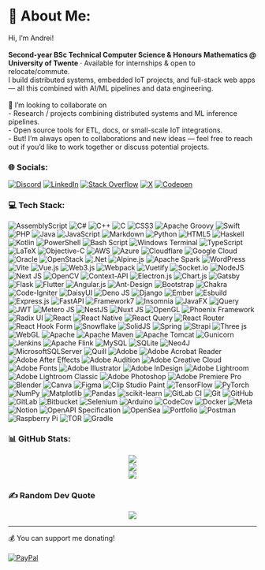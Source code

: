 # 💫 About Me:
Hi, I’m Andrei!<br><br>**Second-year BSc Technical Computer Science & Honours Mathematics @ University of Twente** · Available for internships & open to relocate/commute.  <br>I build distributed systems, embedded IoT projects, and full-stack web apps — all this combined with AI/ML pipelines and data engineering.<br><br>🤝 I’m looking to collaborate on<br>- Research / projects combining distributed systems and ML inference pipelines.<br>- Open source tools for ETL, docs, or small-scale IoT integrations.<br>- But! I’m always open to collaborations and new ideas — feel free to reach out if you’d like to work together or discuss potential projects.


### 🌐 Socials:
[![Discord](https://img.shields.io/badge/Discord-%237289DA.svg?logo=discord&logoColor=white)](https://discord.gg/https://discord.gg/EE4kkPstb6) [![LinkedIn](https://img.shields.io/badge/LinkedIn-%230077B5.svg?logo=linkedin&logoColor=white)](https://linkedin.com/in/andrei-fedyna) [![Stack Overflow](https://img.shields.io/badge/-Stackoverflow-FE7A16?logo=stack-overflow&logoColor=white)](https://stackoverflow.com/users/31779010) [![X](https://img.shields.io/badge/X-black.svg?logo=X&logoColor=white)](https://x.com/andreifedyna) [![Codepen](https://img.shields.io/badge/Codepen-000000?logo=codepen&logoColor=white)](https://codepen.io/Evalut) 

### 💻 Tech Stack:
![AssemblyScript](https://img.shields.io/badge/assembly%20script-%23000000.svg?style=flat-square&logo=assemblyscript&logoColor=white) ![C#](https://img.shields.io/badge/c%23-%23239120.svg?style=flat-square&logo=csharp&logoColor=white) ![C++](https://img.shields.io/badge/c++-%2300599C.svg?style=flat-square&logo=c%2B%2B&logoColor=white) ![C](https://img.shields.io/badge/c-%2300599C.svg?style=flat-square&logo=c&logoColor=white) ![CSS3](https://img.shields.io/badge/css3-%231572B6.svg?style=flat-square&logo=css3&logoColor=white) ![Apache Groovy](https://img.shields.io/badge/Apache%20Groovy-4298B8.svg?style=flat-square&logo=Apache+Groovy&logoColor=white) ![Swift](https://img.shields.io/badge/swift-F54A2A?style=flat-square&logo=swift&logoColor=white) ![PHP](https://img.shields.io/badge/php-%23777BB4.svg?style=flat-square&logo=php&logoColor=white) ![Java](https://img.shields.io/badge/java-%23ED8B00.svg?style=flat-square&logo=openjdk&logoColor=white) ![JavaScript](https://img.shields.io/badge/javascript-%23323330.svg?style=flat-square&logo=javascript&logoColor=%23F7DF1E) ![Markdown](https://img.shields.io/badge/markdown-%23000000.svg?style=flat-square&logo=markdown&logoColor=white) ![Python](https://img.shields.io/badge/python-3670A0?style=flat-square&logo=python&logoColor=ffdd54) ![HTML5](https://img.shields.io/badge/html5-%23E34F26.svg?style=flat-square&logo=html5&logoColor=white) ![Haskell](https://img.shields.io/badge/Haskell-5e5086?style=flat-square&logo=haskell&logoColor=white) ![Kotlin](https://img.shields.io/badge/kotlin-%237F52FF.svg?style=flat-square&logo=kotlin&logoColor=white) ![PowerShell](https://img.shields.io/badge/PowerShell-%235391FE.svg?style=flat-square&logo=powershell&logoColor=white) ![Bash Script](https://img.shields.io/badge/bash_script-%23121011.svg?style=flat-square&logo=gnu-bash&logoColor=white) ![Windows Terminal](https://img.shields.io/badge/Windows%20Terminal-%234D4D4D.svg?style=flat-square&logo=windows-terminal&logoColor=white) ![TypeScript](https://img.shields.io/badge/typescript-%23007ACC.svg?style=flat-square&logo=typescript&logoColor=white) ![LaTeX](https://img.shields.io/badge/latex-%23008080.svg?style=flat-square&logo=latex&logoColor=white) ![Objective-C](https://img.shields.io/badge/OBJECTIVE--C-%233A95E3.svg?style=flat-square&logo=apple&logoColor=white) ![AWS](https://img.shields.io/badge/AWS-%23FF9900.svg?style=flat-square&logo=amazon-aws&logoColor=white) ![Azure](https://img.shields.io/badge/azure-%230072C6.svg?style=flat-square&logo=microsoftazure&logoColor=white) ![Cloudflare](https://img.shields.io/badge/Cloudflare-F38020?style=flat-square&logo=Cloudflare&logoColor=white) ![Google Cloud](https://img.shields.io/badge/GoogleCloud-%234285F4.svg?style=flat-square&logo=google-cloud&logoColor=white) ![Oracle](https://img.shields.io/badge/Oracle-F80000?style=flat-square&logo=oracle&logoColor=white) ![OpenStack](https://img.shields.io/badge/Openstack-%23f01742.svg?style=flat-square&logo=openstack&logoColor=white) ![.Net](https://img.shields.io/badge/.NET-5C2D91?style=flat-square&logo=.net&logoColor=white) ![Alpine.js](https://img.shields.io/badge/alpinejs-white.svg?style=flat-square&logo=alpinedotjs&logoColor=%238BC0D0) ![Apache Spark](https://img.shields.io/badge/Apache%20Spark-FDEE21?style=flat-square&logo=apachespark&logoColor=black) ![WordPress](https://img.shields.io/badge/WordPress-%23117AC9.svg?style=flat-square&logo=WordPress&logoColor=white) ![Vite](https://img.shields.io/badge/vite-%23646CFF.svg?style=flat-square&logo=vite&logoColor=white) ![Vue.js](https://img.shields.io/badge/vue.js-%2335495e.svg?style=flat-square&logo=vuedotjs&logoColor=%234FC08D) ![Web3.js](https://img.shields.io/badge/web3.js-F16822?style=flat-square&logo=web3.js&logoColor=white) ![Webpack](https://img.shields.io/badge/webpack-%238DD6F9.svg?style=flat-square&logo=webpack&logoColor=black) ![Vuetify](https://img.shields.io/badge/Vuetify-1867C0?style=flat-square&logo=vuetify&logoColor=AEDDFF) ![Socket.io](https://img.shields.io/badge/Socket.io-black?style=flat-square&logo=socket.io&badgeColor=010101) ![NodeJS](https://img.shields.io/badge/node.js-6DA55F?style=flat-square&logo=node.js&logoColor=white) ![Next JS](https://img.shields.io/badge/Next-black?style=flat-square&logo=next.js&logoColor=white) ![OpenCV](https://img.shields.io/badge/opencv-%23white.svg?style=flat-square&logo=opencv&logoColor=white) ![Context-API](https://img.shields.io/badge/Context--Api-000000?style=flat-square&logo=react) ![Electron.js](https://img.shields.io/badge/Electron-191970?style=flat-square&logo=Electron&logoColor=white) ![Chart.js](https://img.shields.io/badge/chart.js-F5788D.svg?style=flat-square&logo=chart.js&logoColor=white) ![Gatsby](https://img.shields.io/badge/Gatsby-%23663399.svg?style=flat-square&logo=gatsby&logoColor=white) ![Flask](https://img.shields.io/badge/flask-%23000.svg?style=flat-square&logo=flask&logoColor=white) ![Flutter](https://img.shields.io/badge/Flutter-%2302569B.svg?style=flat-square&logo=Flutter&logoColor=white) ![Angular.js](https://img.shields.io/badge/angular.js-%23E23237.svg?style=flat-square&logo=angularjs&logoColor=white) ![Ant-Design](https://img.shields.io/badge/-AntDesign-%230170FE?style=flat-square&logo=ant-design&logoColor=white) ![Bootstrap](https://img.shields.io/badge/bootstrap-%238511FA.svg?style=flat-square&logo=bootstrap&logoColor=white) ![Chakra](https://img.shields.io/badge/chakra-%234ED1C5.svg?style=flat-square&logo=chakraui&logoColor=white) ![Code-Igniter](https://img.shields.io/badge/CodeIgniter-%23EF4223.svg?style=flat-square&logo=codeIgniter&logoColor=white) ![DaisyUI](https://img.shields.io/badge/daisyui-5A0EF8?style=flat-square&logo=daisyui&logoColor=white) ![Deno JS](https://img.shields.io/badge/deno%20js-000000?style=flat-square&logo=deno&logoColor=white) ![Django](https://img.shields.io/badge/django-%23092E20.svg?style=flat-square&logo=django&logoColor=white) ![Ember](https://img.shields.io/badge/ember-1C1E24?style=flat-square&logo=ember.js&logoColor=#D04A37) ![Esbuild](https://img.shields.io/badge/esbuild-%23FFCF00.svg?style=flat-square&logo=esbuild&logoColor=black) ![Express.js](https://img.shields.io/badge/express.js-%23404d59.svg?style=flat-square&logo=express&logoColor=%2361DAFB) ![FastAPI](https://img.shields.io/badge/FastAPI-005571?style=flat-square&logo=fastapi) ![Framework7](https://img.shields.io/badge/framework7-%23EE350F.svg?style=flat-square&logo=framework7&logoColor=white) ![Insomnia](https://img.shields.io/badge/Insomnia-black?style=flat-square&logo=insomnia&logoColor=5849BE) ![JavaFX](https://img.shields.io/badge/javafx-%23FF0000.svg?style=flat-square&logo=javafx&logoColor=white) ![jQuery](https://img.shields.io/badge/jquery-%230769AD.svg?style=flat-square&logo=jquery&logoColor=white) ![JWT](https://img.shields.io/badge/JWT-black?style=flat-square&logo=JSON%20web%20tokens) ![Metero JS](https://img.shields.io/badge/meteorjs-%23d74c4c.svg?style=flat-square&logo=meteor&logoColor=white) ![NestJS](https://img.shields.io/badge/nestjs-%23E0234E.svg?style=flat-square&logo=nestjs&logoColor=white) ![Nuxt JS](https://img.shields.io/badge/Nuxt-002E3B?style=flat-square&logo=nuxt.js&logoColor=#00DC82) ![OpenGL](https://img.shields.io/badge/OpenGL-%23FFFFFF.svg?style=flat-square&logo=opengl) ![Phoenix Framework](https://img.shields.io/badge/phoenixframework-%23FD4F00.svg?style=flat-square&logo=phoenixframework&logoColor=black) ![Radix UI](https://img.shields.io/badge/radix%20ui-161618.svg?style=flat-square&logo=radix-ui&logoColor=white) ![React](https://img.shields.io/badge/react-%2320232a.svg?style=flat-square&logo=react&logoColor=%2361DAFB) ![React Native](https://img.shields.io/badge/react_native-%2320232a.svg?style=flat-square&logo=react&logoColor=%2361DAFB) ![React Query](https://img.shields.io/badge/-React%20Query-FF4154?style=flat-square&logo=react%20query&logoColor=white) ![React Router](https://img.shields.io/badge/React_Router-CA4245?style=flat-square&logo=react-router&logoColor=white) ![React Hook Form](https://img.shields.io/badge/React%20Hook%20Form-%23EC5990.svg?style=flat-square&logo=reacthookform&logoColor=white) ![Snowflake](https://img.shields.io/badge/snowflake-%2329B5E8.svg?style=flat-square&logo=snowflake&logoColor=white) ![SolidJS](https://img.shields.io/badge/SolidJS-2c4f7c?style=flat-square&logo=solid&logoColor=c8c9cb) ![Spring](https://img.shields.io/badge/spring-%236DB33F.svg?style=flat-square&logo=spring&logoColor=white) ![Strapi](https://img.shields.io/badge/strapi-%232E7EEA.svg?style=flat-square&logo=strapi&logoColor=white) ![Three js](https://img.shields.io/badge/threejs-black?style=flat-square&logo=three.js&logoColor=white) ![WebGL](https://img.shields.io/badge/WebGL-990000?logo=webgl&logoColor=white&style=flat-square) ![Apache](https://img.shields.io/badge/apache-%23D42029.svg?style=flat-square&logo=apache&logoColor=white) ![Apache Maven](https://img.shields.io/badge/Apache%20Maven-C71A36?style=flat-square&logo=Apache%20Maven&logoColor=white) ![Apache Tomcat](https://img.shields.io/badge/apache%20tomcat-%23F8DC75.svg?style=flat-square&logo=apache-tomcat&logoColor=black) ![Gunicorn](https://img.shields.io/badge/gunicorn-%298729.svg?style=flat-square&logo=gunicorn&logoColor=white) ![Jenkins](https://img.shields.io/badge/jenkins-%232C5263.svg?style=flat-square&logo=jenkins&logoColor=white) ![Apache Flink](https://img.shields.io/badge/Apache%20Flink-E6526F?style=flat-square&logo=Apache%20Flink&logoColor=white) ![MySQL](https://img.shields.io/badge/mysql-4479A1.svg?style=flat-square&logo=mysql&logoColor=white) ![SQLite](https://img.shields.io/badge/sqlite-%2307405e.svg?style=flat-square&logo=sqlite&logoColor=white) ![Neo4J](https://img.shields.io/badge/Neo4j-008CC1?style=flat-square&logo=neo4j&logoColor=white) ![MicrosoftSQLServer](https://img.shields.io/badge/Microsoft%20SQL%20Server-CC2927?style=flat-square&logo=microsoft%20sql%20server&logoColor=white) ![Quill](https://img.shields.io/badge/Quill-52B0E7?style=flat-square&logo=apache&logoColor=white) ![Adobe](https://img.shields.io/badge/adobe-%23FF0000.svg?style=flat-square&logo=adobe&logoColor=white) ![Adobe Acrobat Reader](https://img.shields.io/badge/Adobe%20Acrobat%20Reader-EC1C24.svg?style=flat-square&logo=Adobe%20Acrobat%20Reader&logoColor=white) ![Adobe After Effects](https://img.shields.io/badge/Adobe%20After%20Effects-9999FF.svg?style=flat-square&logo=Adobe%20After%20Effects&logoColor=white) ![Adobe Audition](https://img.shields.io/badge/Adobe%20Audition-9999FF.svg?style=flat-square&logo=Adobe%20Audition&logoColor=white) ![Adobe Creative Cloud](https://img.shields.io/badge/Adobe%20Creative%20Cloud-DA1F26.svg?style=flat-square&logo=Adobe%20Creative%20Cloud&logoColor=white) ![Adobe Fonts](https://img.shields.io/badge/Adobe%20Fonts-000B1D.svg?style=flat-square&logo=Adobe%20Fonts&logoColor=white) ![Adobe Illustrator](https://img.shields.io/badge/adobe%20illustrator-%23FF9A00.svg?style=flat-square&logo=adobe%20illustrator&logoColor=white) ![Adobe InDesign](https://img.shields.io/badge/Adobe%20InDesign-49021F?style=flat-square&logo=adobeindesign&logoColor=FF3366) ![Adobe Lightroom](https://img.shields.io/badge/Adobe%20Lightroom-31A8FF.svg?style=flat-square&logo=Adobe%20Lightroom&logoColor=white) ![Adobe Lightroom Classic](https://img.shields.io/badge/Adobe%20Lightroom%20Classic-31A8FF.svg?style=flat-square&logo=Adobe%20Lightroom%20Classic&logoColor=white) ![Adobe Photoshop](https://img.shields.io/badge/adobe%20photoshop-%2331A8FF.svg?style=flat-square&logo=adobe%20photoshop&logoColor=white) ![Adobe Premiere Pro](https://img.shields.io/badge/Adobe%20Premiere%20Pro-9999FF.svg?style=flat-square&logo=Adobe%20Premiere%20Pro&logoColor=white) ![Blender](https://img.shields.io/badge/blender-%23F5792A.svg?style=flat-square&logo=blender&logoColor=white) ![Canva](https://img.shields.io/badge/Canva-%2300C4CC.svg?style=flat-square&logo=Canva&logoColor=white) ![Figma](https://img.shields.io/badge/figma-%23F24E1E.svg?style=flat-square&logo=figma&logoColor=white) ![Clip Studio Paint](https://img.shields.io/badge/ClipStudioPaint-%23CFD3D3.svg?style=flat-square&logo=ClipStudioPaint&logoColor=white) ![TensorFlow](https://img.shields.io/badge/TensorFlow-%23FF6F00.svg?style=flat-square&logo=TensorFlow&logoColor=white) ![PyTorch](https://img.shields.io/badge/PyTorch-%23EE4C2C.svg?style=flat-square&logo=PyTorch&logoColor=white) ![NumPy](https://img.shields.io/badge/numpy-%23013243.svg?style=flat-square&logo=numpy&logoColor=white) ![Matplotlib](https://img.shields.io/badge/Matplotlib-%23ffffff.svg?style=flat-square&logo=Matplotlib&logoColor=black) ![Pandas](https://img.shields.io/badge/pandas-%23150458.svg?style=flat-square&logo=pandas&logoColor=white) ![scikit-learn](https://img.shields.io/badge/scikit--learn-%23F7931E.svg?style=flat-square&logo=scikit-learn&logoColor=white) ![GitLab CI](https://img.shields.io/badge/gitlab%20CI-%23181717.svg?style=flat-square&logo=gitlab&logoColor=white) ![Git](https://img.shields.io/badge/git-%23F05033.svg?style=flat-square&logo=git&logoColor=white) ![GitHub](https://img.shields.io/badge/github-%23121011.svg?style=flat-square&logo=github&logoColor=white) ![GitLab](https://img.shields.io/badge/gitlab-%23181717.svg?style=flat-square&logo=gitlab&logoColor=white) ![Bitbucket](https://img.shields.io/badge/bitbucket-%230047B3.svg?style=flat-square&logo=bitbucket&logoColor=white) ![Selenium](https://img.shields.io/badge/-selenium-%43B02A?style=flat-square&logo=selenium&logoColor=white) ![Arduino](https://img.shields.io/badge/-Arduino-00979D?style=flat-square&logo=Arduino&logoColor=white) ![CodeCov](https://img.shields.io/badge/codecov-%23ff0077.svg?style=flat-square&logo=codecov&logoColor=white) ![Docker](https://img.shields.io/badge/docker-%230db7ed.svg?style=flat-square&logo=docker&logoColor=white) ![Meta](https://img.shields.io/badge/Meta-%230467DF.svg?style=flat-square&logo=Meta&logoColor=white) ![Notion](https://img.shields.io/badge/Notion-%23000000.svg?style=flat-square&logo=notion&logoColor=white) ![OpenAPI Specification](https://img.shields.io/badge/openapiinitiative-%23000000.svg?style=flat-square&logo=openapiinitiative&logoColor=white) ![OpenSea](https://img.shields.io/badge/OpenSea-%232081E2.svg?style=flat-square&logo=opensea&logoColor=white) ![Portfolio](https://img.shields.io/badge/Portfolio-%23000000.svg?style=flat-square&logo=firefox&logoColor=#FF7139) ![Postman](https://img.shields.io/badge/Postman-FF6C37?style=flat-square&logo=postman&logoColor=white) ![Raspberry Pi](https://img.shields.io/badge/-Raspberry_Pi-C51A4A?style=flat-square&logo=Raspberry-Pi) ![TOR](https://img.shields.io/badge/tor-%237E4798.svg?style=flat-square&logo=tor-project&logoColor=white) ![Gradle](https://img.shields.io/badge/Gradle-02303A.svg?style=flat-square&logo=Gradle&logoColor=white)
### 📊 GitHub Stats:
<p align="center">
<img src="https://github-readme-stats.vercel.app/api?username=Evalutik&theme=tokyonight&hide_border=true&include_all_commits=false&count_private=true" /><br />
<img src="https://nirzak-streak-stats.vercel.app/?user=Evalutik&theme=tokyonight&hide_border=true" /><br />
<img src="https://github-readme-stats.vercel.app/api/top-langs/?username=Evalutik&theme=tokyonight&hide_border=true&include_all_commits=false&count_private=true&layout=compact" />
</p>

### ✍️ Random Dev Quote
<p align="center">
<img src="https://quotes-github-readme.vercel.app/api?type=vertical&theme=tokyonight" />
</p>

---
💰 You can support me donating!<br />
 <br>[![PayPal](https://img.shields.io/badge/PayPal-00457C?style=for-the-badge&logo=paypal&logoColor=white)](https://paypal.me/AndreiFedyna) 

  
<!-- Proudly created with GPRM ( https://gprm.itsvg.in ) -->
